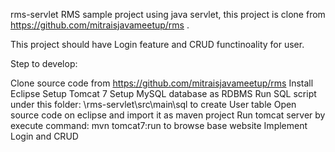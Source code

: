 rms-servlet
RMS sample project using java servlet, this project is clone from https://github.com/mitraisjavameetup/rms .

This project should have Login feature and CRUD functinoality for user.

Step to develop:

Clone source code from https://github.com/mitraisjavameetup/rms
Install Eclipse
Setup Tomcat 7
Setup MySQL database as RDBMS
Run SQL script under this folder: \rms-servlet\src\main\sql to create User table
Open source code on eclipse and import it as maven project
Run tomcat server by execute command: mvn tomcat7:run to browse base website
Implement Login and CRUD
